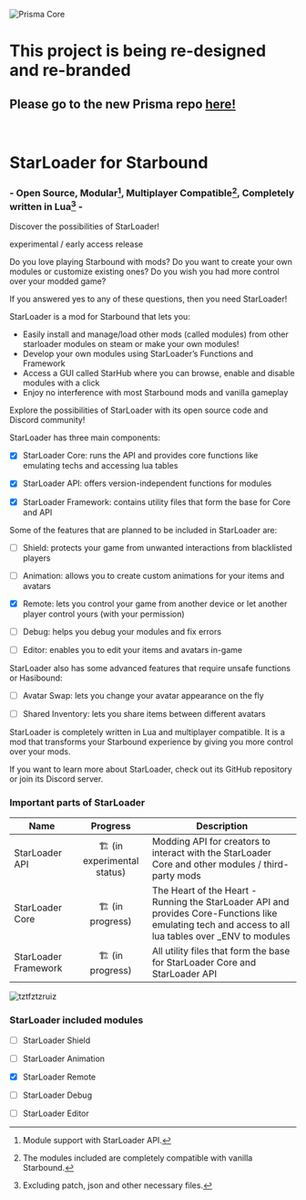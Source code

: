 ![Prisma Core](https://shadowlona.dev/assets/Prisma_name_transparent.png)

# This project is being re-designed and re-branded
## Please go to the new Prisma repo [here!](https://github.com/Lonaasan/Prisma)

<br>

# StarLoader for Starbound
### - Open Source, Modular[^modular], Multiplayer Compatible[^compatible], Completely written in Lua[^onlylua] - 

Discover the possibilities of StarLoader!

experimental / early access release

Do you love playing Starbound with mods? Do you want to create your own modules or customize existing ones? Do you wish you had more control over your modded game?

If you answered yes to any of these questions, then you need StarLoader!

StarLoader is a mod for Starbound that lets you:

- Easily install and manage/load other mods (called modules) from other starloader modules on steam or make your own modules!
- Develop your own modules using StarLoader’s Functions and Framework
- Access a GUI called StarHub where you can browse, enable and disable modules with a click
- Enjoy no interference with most Starbound mods and vanilla gameplay

Explore the possibilities of StarLoader with its open source code and Discord community!

StarLoader has three main components:

- [x] StarLoader Core: runs the API and provides core functions like emulating techs and accessing lua tables
- [x] StarLoader API: offers version-independent functions for modules
- [x] StarLoader Framework: contains utility files that form the base for Core and API


Some of the features that are planned to be included in StarLoader are:

- [ ] Shield: protects your game from unwanted interactions from blacklisted players
- [ ] Animation: allows you to create custom animations for your items and avatars
- [x] Remote: lets you control your game from another device or let another player control yours (with your permission)
- [ ] Debug: helps you debug your modules and fix errors
- [ ] Editor: enables you to edit your items and avatars in-game


StarLoader also has some advanced features that require unsafe functions or Hasibound:

- [ ] Avatar Swap: lets you change your avatar appearance on the fly
- [ ] Shared Inventory: lets you share items between different avatars


StarLoader is completely written in Lua and multiplayer compatible. It is a mod that transforms your Starbound experience by giving you more control over your mods.

If you want to learn more about StarLoader, check out its GitHub repository or join its Discord server. 

### Important parts of StarLoader

| Name | Progress | Description | 
| ------------- | :-------------: | ------------- |
| StarLoader API  | :building_construction: (in experimental status) | Modding API for creators to interact with the StarLoader Core and other modules / third-party mods |
| StarLoader Core  | :building_construction: (in progress) | The Heart of the Heart - Running the StarLoader API and provides Core-Functions like emulating tech and access to all lua tables over _ENV to modules |
| StarLoader Framework  | :building_construction: (in progress) | All utility files that form the base for StarLoader Core and StarLoader API |

![tztfztzruiz](https://user-images.githubusercontent.com/111540866/196563986-4d38fb08-babd-4c5e-b2af-a3f8e48c0da6.png)

### StarLoader included modules

- [ ] StarLoader Shield
- [ ] StarLoader Animation
- [x] StarLoader Remote
- [ ] StarLoader Debug

- [ ] StarLoader Editor

[^modular]: Module support with StarLoader API.
[^compatible]: The modules included are completely compatible with vanilla Starbound.
[^onlylua]: Excluding patch, json and other necessary files.
